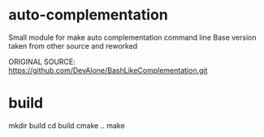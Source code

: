 
# auto-complementation

Small module for make auto complementation command line
Base version taken from other source and reworked

ORIGINAL SOURCE: https://github.com/DevAlone/BashLikeComplementation.git

# build

mkdir build
cd build
cmake ..
make
